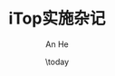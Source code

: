 ---
title: iTop实施杂记
author:          # 作者（数组）
  - An He
date: \today     # 日期
copyright: true  # 是否生成版权页
lof: true        # 是否生成插图列表页
lot: true        # 是否生成表格列表页
homepage: https://github.com/annProg/itop-book
publisher: pandoc-template       # epub用
rights: © 2017 An He, CC BY-NC   # epub用
# preface用于生成前言
preface: '内容如下
 **第一章**  简单介绍一下iTop，iTop的插件开发流程，CI定制，本地化等等
 **第二章**  CI属性约束，唯一性、profile权限，只读，隐藏等等
 **第三章**  SSO集成方法
 **第四章**  
 
 iTop简介
 iTop插件开发流程
 CI定制（删除、新增、修改）
 menunode定制
 本地化
 CI属性约束（唯一性，只读，隐藏）
 SSO集成方法
 action-shell-exec
 trigger
 CI生命周期（lifecycle)
 cmdbapi
 rest扩展
 api-client
 request-template，工单自动指派，资源自动入库
 custom-pages
 iframe嵌入
 AttributeClassCustom
 其他常用插件介绍
 审计
 Profile，自助化与权限控制
 实例（URL监控）
 
 api相关的可以放在系统集成部分
 
 '
---